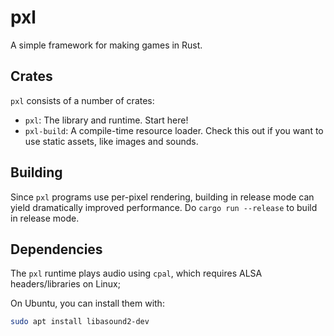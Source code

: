 # pxl

A simple framework for making games in Rust.

## Crates

`pxl` consists of a number of crates:

- `pxl`: The library and runtime. Start here!
- `pxl-build`: A compile-time resource loader. Check this out if you want to use static assets, like images and sounds.

## Building

Since `pxl` programs use per-pixel rendering, building in release mode can yield dramatically improved performance. Do `cargo run --release` to build in release mode.

## Dependencies

The `pxl` runtime plays audio using `cpal`, which requires ALSA headers/libraries on Linux;

On Ubuntu, you can install them with:

```sh
sudo apt install libasound2-dev
```
